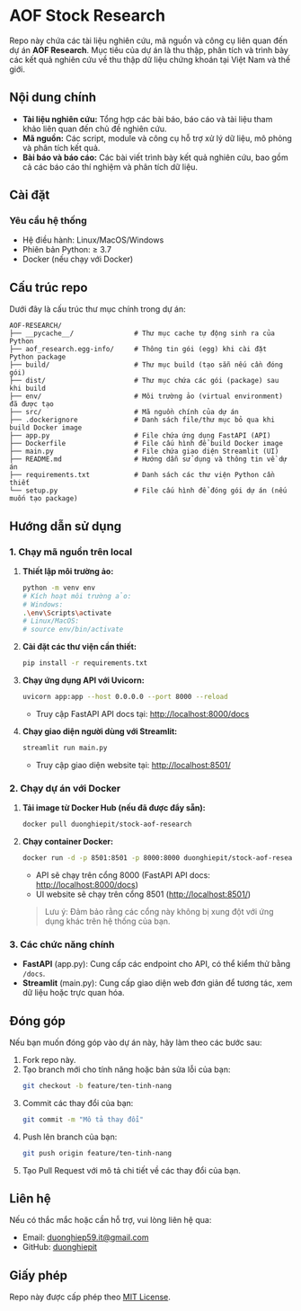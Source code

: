 # AOF Stock Research

Repo này chứa các tài liệu nghiên cứu, mã nguồn và công cụ liên quan đến dự án **AOF Research**. Mục tiêu của dự án là thu thập, phân tích và trình bày các kết quả nghiên cứu về thu thập dữ liệu chứng khoán tại Việt Nam và thế giới.

## Nội dung chính

- **Tài liệu nghiên cứu:** Tổng hợp các bài báo, báo cáo và tài liệu tham khảo liên quan đến chủ đề nghiên cứu.
- **Mã nguồn:** Các script, module và công cụ hỗ trợ xử lý dữ liệu, mô phỏng và phân tích kết quả.
- **Bài báo và báo cáo:** Các bài viết trình bày kết quả nghiên cứu, bao gồm cả các báo cáo thí nghiệm và phân tích dữ liệu.

## Cài đặt

### Yêu cầu hệ thống

- Hệ điều hành: Linux/MacOS/Windows
- Phiên bản Python: ≥ 3.7
- Docker (nếu chạy với Docker)

## Cấu trúc repo

Dưới đây là cấu trúc thư mục chính trong dự án:

```
AOF-RESEARCH/
├── __pycache__/               # Thư mục cache tự động sinh ra của Python
├── aof_research.egg-info/     # Thông tin gói (egg) khi cài đặt Python package
├── build/                     # Thư mục build (tạo sẵn nếu cần đóng gói)
├── dist/                      # Thư mục chứa các gói (package) sau khi build
├── env/                       # Môi trường ảo (virtual environment) đã được tạo
├── src/                       # Mã nguồn chính của dự án
├── .dockerignore              # Danh sách file/thư mục bỏ qua khi build Docker image
├── app.py                     # File chứa ứng dụng FastAPI (API)
├── Dockerfile                 # File cấu hình để build Docker image
├── main.py                    # File chứa giao diện Streamlit (UI)
├── README.md                  # Hướng dẫn sử dụng và thông tin về dự án
├── requirements.txt           # Danh sách các thư viện Python cần thiết
└── setup.py                   # File cấu hình để đóng gói dự án (nếu muốn tạo package)
```

## Hướng dẫn sử dụng

### 1. Chạy mã nguồn trên local

1. **Thiết lập môi trường ảo:**

   ```bash
   python -m venv env
   # Kích hoạt môi trường ảo:
   # Windows:
   .\env\Scripts\activate
   # Linux/MacOS:
   # source env/bin/activate
   ```

2. **Cài đặt các thư viện cần thiết:**

   ```bash
   pip install -r requirements.txt
   ```

3. **Chạy ứng dụng API với Uvicorn:**

   ```bash
   uvicorn app:app --host 0.0.0.0 --port 8000 --reload
   ```
   - Truy cập FastAPI API docs tại: [http://localhost:8000/docs](http://localhost:8000/docs)

4. **Chạy giao diện người dùng với Streamlit:**

   ```bash
   streamlit run main.py
   ```
   - Truy cập giao diện website tại: [http://localhost:8501/](http://localhost:8501/)

### 2. Chạy dự án với Docker

1. **Tải image từ Docker Hub (nếu đã được đẩy sẵn):**

   ```bash
   docker pull duonghiepit/stock-aof-research
   ```

2. **Chạy container Docker:**

   ```bash
   docker run -d -p 8501:8501 -p 8000:8000 duonghiepit/stock-aof-research
   ```
   - API sẽ chạy trên cổng 8000 (FastAPI API docs: [http://localhost:8000/docs](http://localhost:8000/docs))  
   - UI website sẽ chạy trên cổng 8501 ([http://localhost:8501/](http://localhost:8501/))

   > Lưu ý: Đảm bảo rằng các cổng này không bị xung đột với ứng dụng khác trên hệ thống của bạn.

### 3. Các chức năng chính

- **FastAPI** (app.py): Cung cấp các endpoint cho API, có thể kiểm thử bằng `/docs`.
- **Streamlit** (main.py): Cung cấp giao diện web đơn giản để tương tác, xem dữ liệu hoặc trực quan hóa.

## Đóng góp

Nếu bạn muốn đóng góp vào dự án này, hãy làm theo các bước sau:

1. Fork repo này.
2. Tạo branch mới cho tính năng hoặc bản sửa lỗi của bạn:  
   ```bash
   git checkout -b feature/ten-tinh-nang
   ```
3. Commit các thay đổi của bạn:  
   ```bash
   git commit -m "Mô tả thay đổi"
   ```
4. Push lên branch của bạn:  
   ```bash
   git push origin feature/ten-tinh-nang
   ```
5. Tạo Pull Request với mô tả chi tiết về các thay đổi của bạn.

## Liên hệ

Nếu có thắc mắc hoặc cần hỗ trợ, vui lòng liên hệ qua:
- Email: duonghiep59.it@gmail.com
- GitHub: [duonghiepit](https://github.com/duonghiepit)

## Giấy phép

Repo này được cấp phép theo [MIT License](LICENSE).